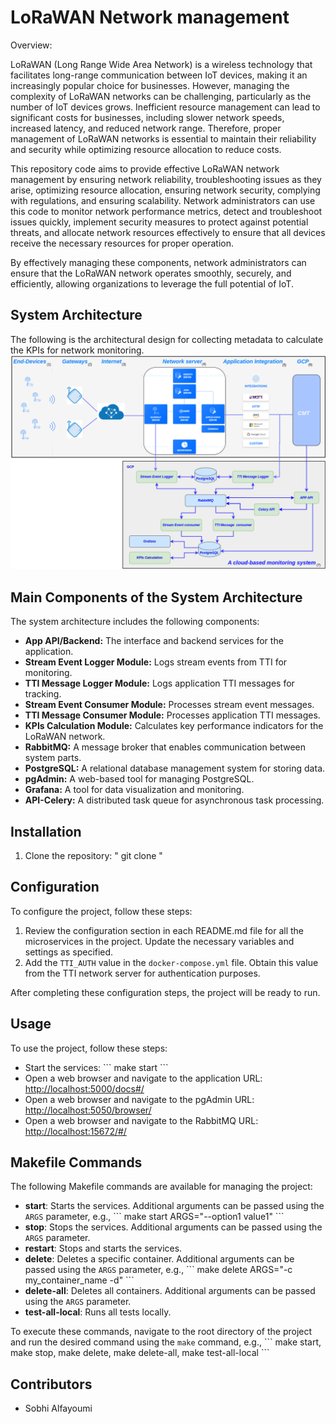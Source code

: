 # LoRaWAN Network management
Overview:

LoRaWAN (Long Range Wide Area Network) is a wireless technology that facilitates long-range communication between IoT devices, making it an increasingly popular choice for businesses. However, managing the complexity of LoRaWAN networks can be challenging, particularly as the number of IoT devices grows. Inefficient resource management can lead to significant costs for businesses, including slower network speeds, increased latency, and reduced network range. Therefore, proper management of LoRaWAN networks is essential to maintain their reliability and security while optimizing resource allocation to reduce costs.

This repository code aims to provide effective LoRaWAN network management by ensuring network reliability, troubleshooting issues as they arise, optimizing resource allocation, ensuring network security, complying with regulations, and ensuring scalability. Network administrators can use this code to monitor network performance metrics, detect and troubleshoot issues quickly, implement security measures to protect against potential threats, and allocate network resources effectively to ensure that all devices receive the necessary resources for proper operation.

By effectively managing these components, network administrators can ensure that the LoRaWAN network operates smoothly, securely, and efficiently, allowing organizations to leverage the full potential of IoT.

## System Architecture

The following is the architectural design for collecting metadata to calculate the KPIs for network monitoring.
![Title](images/tti_metadata.png)
 
## Main Components of the System Architecture

The system architecture includes the following components:

- **App API/Backend:** The interface and backend services for the application.
- **Stream Event Logger Module:** Logs stream events from TTI for monitoring.
- **TTI Message Logger Module:** Logs application TTI messages for tracking.
- **Stream Event Consumer Module:** Processes stream event messages.
- **TTI Message Consumer Module:** Processes application TTI messages.
- **KPIs Calculation Module:** Calculates key performance indicators for the LoRaWAN network.
- **RabbitMQ:** A message broker that enables communication between system parts.
- **PostgreSQL:** A relational database management system for storing data.
- **pgAdmin:** A web-based tool for managing PostgreSQL.
- **Grafana:** A tool for data visualization and monitoring.
- **API-Celery:** A distributed task queue for asynchronous task processing.
  

## Installation

1. Clone the repository:   " git clone  " 
  

## Configuration

To configure the project, follow these steps:

1. Review the configuration section in each README.md file for all the microservices in the project. Update the necessary variables and settings as specified.
2. Add the `TTI_AUTH` value in the `docker-compose.yml` file. Obtain this value from the TTI network server for authentication purposes.

After completing these configuration steps, the project will be ready to run.

## Usage

To use the project, follow these steps:

- Start the services:
  \`\`\`
  make start
  \`\`\`
- Open a web browser and navigate to the application URL: [http://localhost:5000/docs#/](http://localhost:5000/docs#/)
- Open a web browser and navigate to the pgAdmin URL: [http://localhost:5050/browser/](http://localhost:5050/browser/)
- Open a web browser and navigate to the RabbitMQ URL: [http://localhost:15672/#/](http://localhost:15672/#/)

## Makefile Commands

The following Makefile commands are available for managing the project:

- **start**: Starts the services. Additional arguments can be passed using the `ARGS` parameter, e.g.,
  \`\`\`
  make start ARGS="--option1 value1"
  \`\`\`
- **stop**: Stops the services. Additional arguments can be passed using the `ARGS` parameter.
- **restart**: Stops and starts the services.
- **delete**: Deletes a specific container. Additional arguments can be passed using the `ARGS` parameter, e.g.,
  \`\`\`
  make delete ARGS="-c my_container_name -d"
  \`\`\`
- **delete-all**: Deletes all containers. Additional arguments can be passed using the `ARGS` parameter.
- **test-all-local**: Runs all tests locally.

To execute these commands, navigate to the root directory of the project and run the desired command using the `make` command, e.g.,
\`\`\`
make start,
make stop,
make delete,
make delete-all,
make test-all-local
\`\`\`

## Contributors

- Sobhi Alfayoumi
 